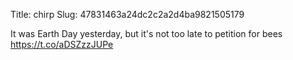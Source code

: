 Title: chirp
Slug: 47831463a24dc2c2a2d4ba9821505179

It was Earth Day yesterday, but it's not too late to petition for bees <a href="https://t.co/aDSZzzJUPe">https://t.co/aDSZzzJUPe</a>
